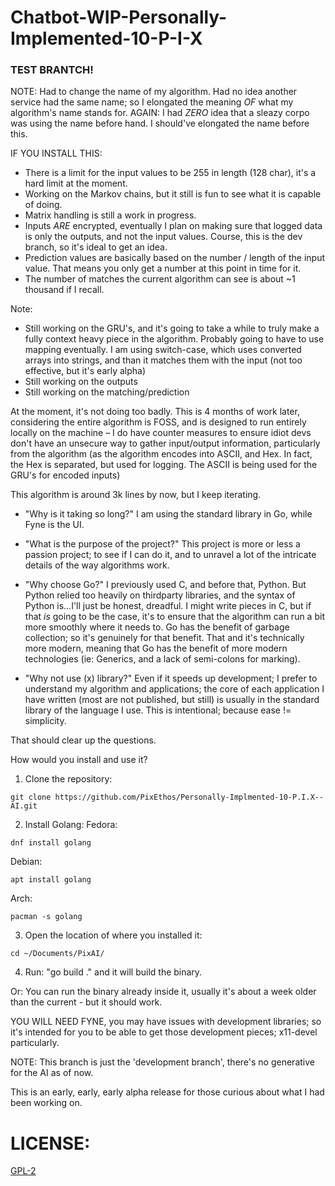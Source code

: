 # Chatbot-WIP-Personally-Implemented-10-P-I-X

### TEST BRANTCH! ###

NOTE: Had to change the name of my algorithm. Had no idea another service had the same name; so I elongated the meaning _OF_ what my algorithm's name stands for.
AGAIN: I had _ZERO_ idea that a sleazy corpo was using the name before hand. I should've elongated the name before this.

IF YOU INSTALL THIS:
- There is a limit for the input values to be 255 in length (128 char), it's a hard limit at the moment.
- Working on the Markov chains, but it still is fun to see what it is capable of doing.
- Matrix handling is still a work in progress.
- Inputs _ARE_ encrypted, eventually I plan on making sure that logged data is only the outputs, and not the input values. Course, this is the dev branch, so it's ideal to get an idea.
- Prediction values are basically based on the number / length of the input value. That means you only get a number at this point in time for it.
- The number of matches the current algorithm can see is about ~1 thousand if I recall.

Note:
- Still working on the GRU's, and it's going to take a while to truly make a fully context heavy piece in the algorithm. Probably going to have to use mapping eventually. I am using switch-case, which uses converted arrays into strings, and than it matches them with the input (not too effective, but it's early alpha)
- Still working on the outputs
- Still working on the matching/prediction

At the moment, it's not doing too badly. This is 4 months of work later, considering the entire algorithm is FOSS, and is designed to run entirely locally on the machine – I do have counter measures to ensure idiot devs don't have an unsecure way to gather input/output information, particularly from the algorithm (as the algorithm encodes into ASCII, and Hex. In fact, the Hex is separated, but used for logging. The ASCII is being used for the GRU's for encoded inputs)

This algorithm is around 3k lines by now, but I keep iterating.

- "Why is it taking so long?"
I am using the standard library in Go, while Fyne is the UI.

- "What is the purpose of the project?"
This project is more or less a passion project; to see if I can do it, and to unravel a lot of the intricate details of the way algorithms work.

- "Why choose Go?"
I previously used C, and before that, Python. But Python relied too heavily on thirdparty libraries, and the syntax of Python is...I'll just be honest, dreadful. I might write pieces in C, but if that _is_ going to be the case, it's to ensure that the algorithm can run a bit more smoothly where it needs to. Go has the benefit of garbage collection; so it's genuinely for that benefit. That and it's technically more modern, meaning that Go has the benefit of more modern technologies (ie: Generics, and a lack of semi-colons for marking).

- "Why not use (x) library?"
Even if it speeds up development; I prefer to understand my algorithm and applications; the core of each application I have written (most are not published, but still) is usually in the standard library of the language I use. This is intentional; because ease != simplicity.

That should clear up the questions.

How would you install and use it?
1. Clone the repository:
```
git clone https://github.com/PixEthos/Personally-Implmented-10-P.I.X--AI.git
```
2. Install Golang:
Fedora:
```
dnf install golang
```
Debian:
```
apt install golang
```
Arch:
```
pacman -s golang
```
3. Open the location of where you installed it:
```
cd ~/Documents/PixAI/
```
4. Run: "go build ." and it will build the binary.

Or:
You can run the binary already inside it, usually it's about a week older than the current - but it should work. 

YOU WILL NEED FYNE, you may have issues with development libraries; so it's intended for you to be able to get those development pieces; x11-devel particularly.

NOTE:
This branch is just the 'development branch', there's no generative for the AI as of now.

This is an early, early, early alpha release for those curious about what I had been working on.

# LICENSE:
[GPL-2](https://gitea.com/PixEthos/Chatbot-WIP-Personally-Implemented-10-P-I-X/src/branch/main/LICENSE)
